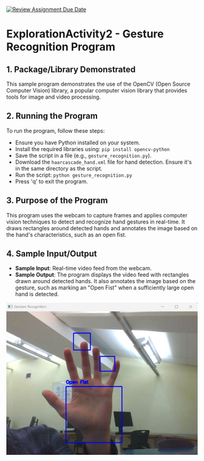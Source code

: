 [![Review Assignment Due Date](https://classroom.github.com/assets/deadline-readme-button-24ddc0f5d75046c5622901739e7c5dd533143b0c8e959d652212380cedb1ea36.svg)](https://classroom.github.com/a/kCrKdl4V)
# ExplorationActivity2 - Gesture Recognition Program

## 1. Package/Library Demonstrated
This sample program demonstrates the use of the OpenCV (Open Source Computer Vision) library, a popular computer vision library that provides tools for image and video processing.

## 2. Running the Program
To run the program, follow these steps:
- Ensure you have Python installed on your system.
- Install the required libraries using: `pip install opencv-python`
- Save the script in a file (e.g., `gesture_recognition.py`).
- Download the `haarcascade_hand.xml` file for hand detection. Ensure it's in the same directory as the script.
- Run the script: `python gesture_recognition.py`
- Press 'q' to exit the program.

## 3. Purpose of the Program
This program uses the webcam to capture frames and applies computer vision techniques to detect and recognize hand gestures in real-time. It draws rectangles around detected hands and annotates the image based on the hand's characteristics, such as an open fist.

## 4. Sample Input/Output
- **Sample Input**: Real-time video feed from the webcam.
- **Sample Output**: The program displays the video feed with rectangles drawn around detected hands. It also annotates the image based on the gesture, such as marking an "Open Fist" when a sufficiently large open hand is detected.

![Sample Output](sample_output.png)

